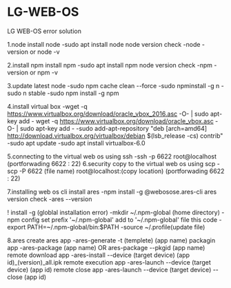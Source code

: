 # LG-WEB-OS

LG WEB-OS error solution

1.node
  install node
    -sudo apt install node
  node version check
    -node -version or node -v

2.install npm
  install npm
    -sudo apt install npm
  node version check
    -npm -version or npm -v
    
3.update latest node
  -sudo npm cache clean --force
  -sudo npminstall -g n
  -sudo n stable
  -sudo npm install -g npm
  
4.install virtual box
  -wget -q https://www.virtualbox.org/download/oracle_vbox_2016.asc -O- | sudo apt-key add -
wget -q https://www.virtualbox.org/download/oracle_vbox.asc -O- | sudo apt-key add -
-sudo add-apt-repository "deb [arch=amd64] http://download.virtualbox.org/virtualbox/debian $(lsb_release -cs) contrib"
-sudo apt update
-sudo apt install virtualbox-6.0

5.connecting to the virtual web os using ssh
  -ssh -p 6622 root@localhost (portforwading 6622 : 22)
6.security copy to the virtual web os using scp
  -scp -P 6622 (file name) root@localhost:(copy location)   (portforwading 6622 : 22)
  
7.installing web os cli
  install ares
    -npm install -g @webosose.ares-cli
  ares version check
    -ares --version
    
  ! install -g (globlal installation error)
    -mkdir ~/.npm-global (home directory)
    -npm config set prefix '~/.npm-global'
    add to '~/.npm-global' file this code
    -export PATH=~/.npm-global/bin:$PATH
    -source ~/.profile(update file)
    
8.ares 
  create ares app
    -ares-generate -t (templete) (app name)
  packagin app
    -ares-package (app name)  OR   ares-package --pkgid (app name)
  remote download app
    -ares-install --device (target device) (app id)_(version)_all.ipk
  remote execution app
    -ares-launch --device (target device) (app id)
  remote close app
     -ares-launch --device (target device) --close (app id)
